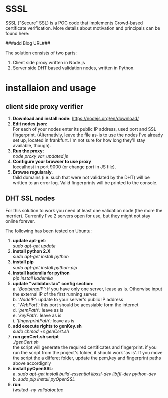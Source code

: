 # SSSL
SSSL ("Secure" SSL) is a POC code that implements Crowd-based certificate verification. 
More details about motivation and principals can be found here:

###add Blog URL###

The solution consists of two parts:

1. Client side proxy written in Node.js
2. Server side DHT based validation nodes, written in Python.


# installaion and usage
## client side proxy verifier
1. **Download and install node:** https://nodejs.org/en/download/
2. **Edit nodes.json:**   
For each of your nodes enter its public IP address, used port and SSL fingerprint.
(Alternativly, leave the file as-is to use the nodes I've already set up, located in frankfurt. I'm not sure for how long they'll stay available, though). 
3. **Run the proxy:**   
*node proxy_var_updated.js*
4. **Configure your browser to use proxy**  
loccalhost in port 9000 (or change port in JS file).
5. **Browse regularaly.**   
faild domains (i.e. such that were not validated by the DHT) will be written to an error log. Valid fingerprints will be printed to the console.


## DHT SSL nodes
For this solution to work you need at least one validation node (the more the merrier).
Currently I've 2 servers open for use, but they might not stay online forever.

The following has been tested on Ubuntu:
1) **update apt-get**:  
  *sudo apt-get update*
2) **install python 2.X**  
*sudo apt-get install python*
3) **install pip**   
*sudo apt-get install python-pip*
4) **install kademlia for python**  
*pip install kademlia*
5) **update "validator.tac" config section**:  
    a. *'BootstrapIP':* if you have only one server, lease as is. Otherwise input the external IP of the first running server.  
    b. *'NodeIP':* update to your server's public IP address  
    c. *'WebPort':* this port should be accssiable form the internet  
    d. *'pemPath':* leave as is  
    e. *'keyPath':* leave as is  
    i. *'fingerprintPath':* leave as is  
6) **add execute rights to genKey.sh**   
*sudo chmod +x genCert.sh*
7) **run genCert.sh script**  
*./genCert.sh*  
   the script will generate the required certificates and fingerprint. 
   if you run the script from the project's folder, it should work 'as is'. 
   If you move the script the a differet folder, update the pem,key and fingerprint paths above accordignly
8) **install pyOpenSSL**:  
   a. *sudo apt-get install build-essential libssl-dev libffi-dev python-dev*  
   b. *sudo pip install pyOpenSSL*
10) **run**:  
*twsited -ny validator.tac*




